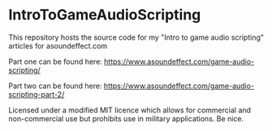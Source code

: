 # IntroToGameAudioScripting

This repository hosts the source code for my "Intro to game audio scripting" articles for asoundeffect.com

Part one can be found here: https://www.asoundeffect.com/game-audio-scripting/

Part two can be found here: https://www.asoundeffect.com/game-audio-scripting-part-2/

Licensed under a modified MIT licence which allows for commercial and non-commercial use but prohibits use in military applications. Be nice.
